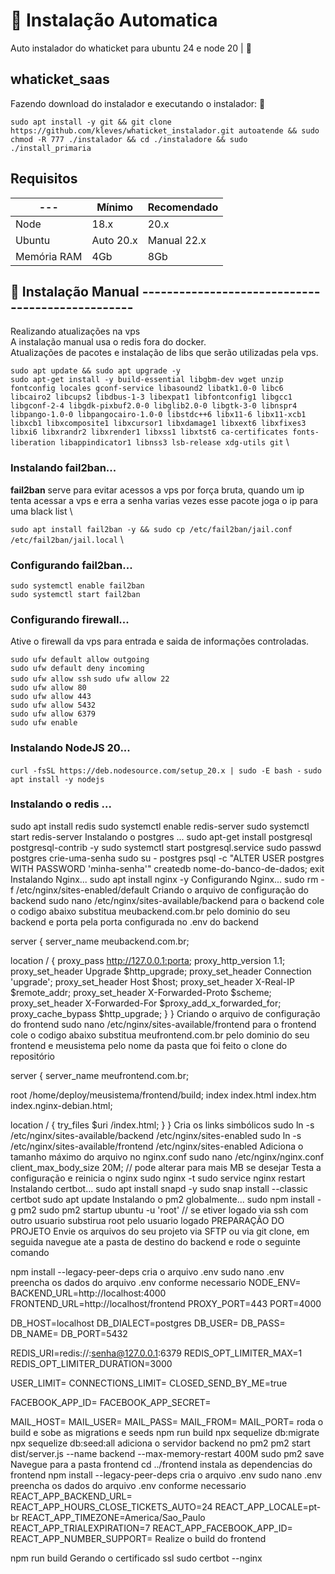 # 🍷 Instalação Automatica
Auto instalador do whaticket para ubuntu 24 e node 20 | 💾

## whaticket_saas

Fazendo download do instalador e executando o instalador: 💾

``sudo apt install -y git && git clone https://github.com/kleves/whaticket_instalador.git autoatende && sudo chmod -R 777 ./instalador && cd ./instaladore && sudo ./install_primaria``

## Requisitos
| --- |	Mínimo	| Recomendado|
|---|---|---|
|Node	| 18.x |	20.x |
|Ubuntu	|Auto 20.x	| Manual 22.x |
|Memória RAM	|4Gb	|8Gb|


## 🗿 Instalação Manual -------------------------------------------------
Realizando atualizações na vps\
A instalação manual usa o redis fora do docker.\
Atualizações de pacotes e instalação de libs que serão utilizadas pela vps.  

``sudo apt update && sudo apt upgrade -y `` \
 ``sudo apt-get install -y build-essential libgbm-dev wget unzip fontconfig locales gconf-service libasound2 libatk1.0-0 libc6 libcairo2 libcups2 libdbus-1-3 libexpat1 libfontconfig1 libgcc1 libgconf-2-4 libgdk-pixbuf2.0-0 libglib2.0-0 libgtk-3-0 libnspr4 libpango-1.0-0 libpangocairo-1.0-0 libstdc++6 libx11-6 libx11-xcb1 libxcb1 libxcomposite1 libxcursor1 libxdamage1 libxext6 libxfixes3 libxi6 libxrandr2 libxrender1 libxss1 libxtst6 ca-certificates fonts-liberation libappindicator1 libnss3 lsb-release xdg-utils git``  \
### Instalando fail2ban...
**fail2ban** serve para evitar acessos a vps por força bruta, quando um ip tenta acessar a vps e erra a senha varias vezes esse pacote joga o ip para uma black list \

``sudo apt install fail2ban -y && sudo cp /etc/fail2ban/jail.conf /etc/fail2ban/jail.local`` \  
### Configurando fail2ban...
``sudo systemctl enable fail2ban`` \
``sudo systemctl start fail2ban``  
### Configurando firewall...
Ative o firewall da vps para entrada e saida de informações controladas.

``sudo ufw default allow outgoing``\
``sudo ufw default deny incoming``\
``sudo ufw allow ssh``
``sudo ufw allow 22``\
``sudo ufw allow 80``\
``sudo ufw allow 443``\
``sudo ufw allow 5432``\
``sudo ufw allow 6379``\
``sudo ufw enable``  
### Instalando NodeJS 20...
``curl -fsSL https://deb.nodesource.com/setup_20.x | sudo -E bash -``
``sudo apt install -y nodejs``
### Instalando o redis ...
sudo apt install redis
sudo systemctl enable redis-server
sudo systemctl start redis-server
Instalando o postgres ...
sudo apt-get install postgresql postgresql-contrib -y
sudo systemctl start postgresql.service
sudo passwd postgres
crie-uma-senha
sudo su - postgres
psql -c "ALTER USER postgres WITH PASSWORD 'minha-senha'"
createdb nome-do-banco-de-dados;
exit
Instalando Nginx...
sudo apt install nginx -y
Configurando Nginx...
sudo rm -f /etc/nginx/sites-enabled/default
Criando o arquivo de configuração do backend
sudo nano /etc/nginx/sites-available/backend
para o backend cole o codigo abaixo
substitua meubackend.com.br pelo dominio do seu backend e porta pela porta configurada no .env do backend

server {
  server_name meubackend.com.br;

  location / {
    proxy_pass http://127.0.0.1:porta;
    proxy_http_version 1.1;
    proxy_set_header Upgrade $http_upgrade;
    proxy_set_header Connection 'upgrade';
    proxy_set_header Host $host;
    proxy_set_header X-Real-IP $remote_addr;
    proxy_set_header X-Forwarded-Proto $scheme;
    proxy_set_header X-Forwarded-For $proxy_add_x_forwarded_for;
    proxy_cache_bypass $http_upgrade;
  }
}
Criando o arquivo de configuração do frontend
sudo nano /etc/nginx/sites-available/frontend
para o frontend cole o codigo abaixo
substitua meufrontend.com.br pelo dominio do seu frontend e meusistema pelo nome da pasta que foi feito o clone do repositório

server {
  server_name meufrontend.com.br;
  
  root /home/deploy/meusistema/frontend/build;
  index index.html index.htm index.nginx-debian.html;

  location / {
    try_files \$uri /index.html;
  }
}
Cria os links simbólicos
sudo ln -s /etc/nginx/sites-available/backend /etc/nginx/sites-enabled
sudo ln -s /etc/nginx/sites-available/frontend /etc/nginx/sites-enabled
Adiciona o tamanho máximo do arquivo no nginx.conf
sudo nano /etc/nginx/nginx.conf
client_max_body_size 20M; // pode alterar para mais MB se desejar
Testa a configuração e reinicia o nginx
sudo nginx -t
sudo service nginx restart
Instalando certbot...
sudo apt install snapd -y
sudo snap install --classic certbot
sudo apt update
Instalando o pm2 globalmente...
sudo npm install -g pm2
sudo pm2 startup ubuntu -u 'root' // se etiver logado via ssh com outro usuario substirua root pelo usuario logado
PREPARAÇÃO DO PROJETO
Envie os arquivos do seu projeto via SFTP ou via git clone, em seguida navegue ate a pasta de destino do backend e rode o seguinte comando

npm install --legacy-peer-deps
cria o arquivo .env
sudo nano .env
preencha os dados do arquivo .env conforme necessario
NODE_ENV=
BACKEND_URL=http://localhost:4000
FRONTEND_URL=http://localhost/frontend
PROXY_PORT=443
PORT=4000

DB_HOST=localhost
DB_DIALECT=postgres
DB_USER=
DB_PASS=
DB_NAME=
DB_PORT=5432

REDIS_URI=redis://:senha@127.0.0.1:6379
REDIS_OPT_LIMITER_MAX=1
REDIS_OPT_LIMITER_DURATION=3000

USER_LIMIT=
CONNECTIONS_LIMIT=
CLOSED_SEND_BY_ME=true

FACEBOOK_APP_ID=
FACEBOOK_APP_SECRET=

MAIL_HOST=
MAIL_USER=
MAIL_PASS=
MAIL_FROM=
MAIL_PORT=
roda o build e sobe as migrations e seeds
npm run build
npx sequelize db:migrate
npx sequelize db:seed:all
adiciona o servidor backend no pm2
pm2 start dist/server.js --name backend --max-memory-restart 400M
sudo pm2 save
Navegue para a pasta frontend
cd ../frontend
instala as dependencias do frontend
npm install --legacy-peer-deps
cria o arquivo .env
sudo nano .env
preencha os dados do arquivo .env conforme necessario
REACT_APP_BACKEND_URL=
REACT_APP_HOURS_CLOSE_TICKETS_AUTO=24
REACT_APP_LOCALE=pt-br
REACT_APP_TIMEZONE=America/Sao_Paulo
REACT_APP_TRIALEXPIRATION=7
REACT_APP_FACEBOOK_APP_ID=
REACT_APP_NUMBER_SUPPORT=
Realize o build do frontend

npm run build
Gerando o certificado ssl
sudo certbot --nginx
